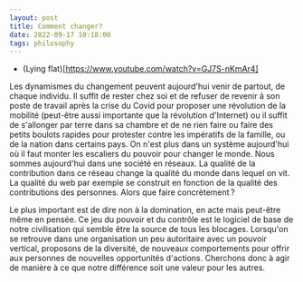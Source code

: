 ```yaml
---
layout: post
title: Comment changer?
date: 2022-09-17 10:18:00
tags: philosophy
---
```


- (Lying flat)[https://www.youtube.com/watch?v=GJ7S-nKmAr4]

Les dynamismes du changement peuvent aujourd'hui venir de partout, de chaque individu. Il suffit de rester chez soi et de refuser de revenir à son poste de travail après la crise du Covid pour proposer une révolution de la mobilité (peut-être aussi importante que la révolution d'Internet) ou il suffit de s'allonger par terre dans sa chambre et de ne rien faire ou faire des petits boulots rapides pour protester contre les impératifs de la famille, ou de la nation dans certains pays. On n'est plus dans un système aujourd'hui où il faut monter les escaliers du pouvoir pour changer le monde. Nous sommes aujourd'hui dans une société en réseaux. La qualité de la contribution dans ce réseau change la qualité du monde dans lequel on vit. La qualité du web par exemple se construit en fonction de la qualité des contributions des personnes. Alors que faire concrètement ?

Le plus important est de dire non à la domination, en acte mais peut-être même en pensée. Ce jeu du pouvoir et du contrôle est le logiciel de base de notre civilisation qui semble être la source de tous les blocages. Lorsqu'on se retrouve dans une organisation un peu autoritaire avec un pouvoir vertical, proposons de la diversité, de nouveaux comportements pour offrir aux personnes de nouvelles opportunités d'actions. Cherchons donc à agir de manière à ce que notre différence soit une valeur pour les autres.
